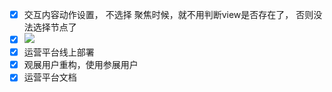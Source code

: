 - [x] 交互内容动作设置， 不选择 聚焦时候，就不用判断view是否存在了， 否则没法选择节点了
- [x] ![](Pasted%20image%2020240612115507.png)
- [x] 运营平台线上部署
- [x] 观展用户重构，使用参展用户
- [x] 运营平台文档